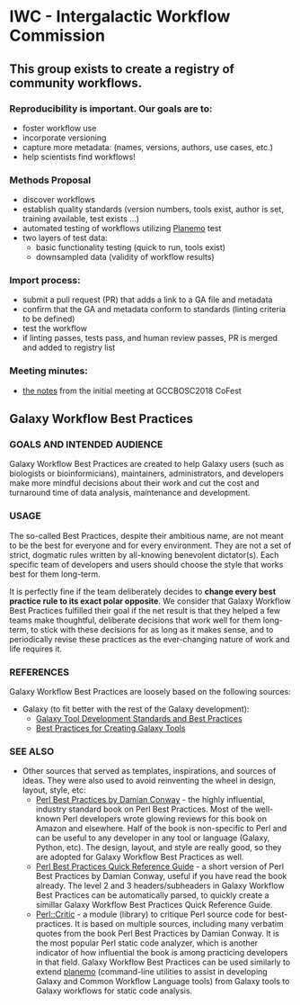 # IWC - Intergalactic Workflow Commission

## This group exists to create a registry of community workflows. 

### Reproducibility is important. Our goals are to:
 - foster workflow use
 - incorporate versioning
 - capture more metadata: (names, versions, authors, use cases, etc.)
 - help scientists find workflows!

### Methods Proposal
 - discover workflows
 - establish quality standards (version numbers, tools exist, author is set, training available, test exists ...)
 - automated testing of workflows utilizing [Planemo](https://github.com/galaxyproject/planemo) test
 - two layers of test data:
   - basic functionality testing (quick to run, tools exist) 
   - downsampled data (validity of workflow results)

### Import process:
 - submit a pull request (PR) that adds a link to a GA file and metadata  
 - confirm that the GA and metadata conform to standards (linting criteria to be defined)
 - test the workflow 
 - if linting passes, tests pass, and human review passes, PR is merged and added to registry list

### Meeting minutes:
 * [the notes](https://github.com/galaxyproject/iwc/issues/3) from the initial meeting at GCCBOSC2018 CoFest

## Galaxy Workflow Best Practices

### GOALS AND INTENDED AUDIENCE

Galaxy Workflow Best Practices are created to help Galaxy users (such as biologists or bioinformicians), maintainers, administrators, and developers make more mindful decisions about their work and cut the cost and turnaround time of data analysis, maintenance and development.

### USAGE

The so-called Best Practices, despite their ambitious name, are not meant to be the best for everyone and for every environment. They are not a set of strict, dogmatic rules written by all-knowing benevolent dictator(s). Each specific team of developers and users should choose the style that works best for them long-term.

It is perfectly fine if the team deliberately decides to **change every best practice rule to its exact polar opposite**. We consider that Galaxy Workflow Best Practices fulfilled their goal if the net result is that they helped a few teams make thoughtful, deliberate decisions that work well for them long-term, to stick with these decisions for as long as it makes sense, and to periodically revise these practices as the ever-changing nature of work and life requires it.

### REFERENCES

Galaxy Workflow Best Practices are loosely based on the following sources:
- Galaxy (to fit better with the rest of the Galaxy development):
  - [Galaxy Tool Development Standards and Best Practices](https://github.com/galaxy-iuc/standards)
  - [Best Practices for Creating Galaxy Tools](https://galaxy-iuc-standards.readthedocs.io/en/latest/best_practices.html)

### SEE ALSO

- Other sources that served as templates, inspirations, and sources of ideas. They were also used to avoid reinventing the wheel in design, layout, style, etc:
  - [Perl Best Practices by Damian Conway](https://www.oreilly.com/library/view/perl-best-practices/0596001738/) - the highly influential, industry standard book on Perl Best Practices. Most of the well-known Perl developers wrote glowing reviews for this book on Amazon and elsewhere. Half of the book is non-specific to Perl and can be useful to any developer in any tool or language (Galaxy, Python, etc). The design, layout, and style are really good, so they are adopted for Galaxy Workflow Best Practices as well.
  - [Perl Best Practices Quick Reference Guide](http://www.squirrel.nl/pub/PBP_refguide-1.02.00.pdf) - a short version of Perl Best Practices by Damian Conway, useful if you have read the book already. The level 2 and 3 headers/subheaders in Galaxy Workflow Best Practices can be automatically parsed, to quickly create a simillar Galaxy Workflow Best Practices Quick Reference Guide.
  - [Perl::Critic](https://metacpan.org/pod/Perl::Critic) - a module (library) to critique Perl source code for best-practices. It is based on multiple sources, including many verbatim quotes from the book Perl Best Practices by Damian Conway. It is the most popular Perl static code analyzer, which is another indicator of how influential the book is among practicing developers in that field. Galaxy Workflow Best Practices can be used similarly to extend [planemo](https://github.com/galaxyproject/planemo) (command-line utilities to assist in developing Galaxy and Common Workflow Language tools) from Galaxy tools to Galaxy workflows for static code analysis.